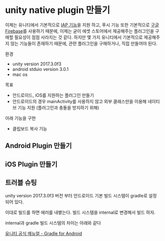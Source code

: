 # unity native plugin 만들기

이제는 유니티에서 기본적으로 [IAP 기능](https://docs.unity3d.com/Manual/UnityIAP.html)을 지원 하고, 푸시 기능 또한 기본적으로 [구글 Firebase](https://firebase.google.com/?hl=ko)를 사용하기 때문에, 이제는 굳이 에셋 스토어에서 제공해주는 플러그인을 구매할 필요성이 점점 사라지는 것 같다. 하지만 몇 가지 유니티에서 기본적으로 제공해주지 않는 기능들이 존재하기 때문에, 관련 플러그인을 구매하거나, 직접 만들어야 된다.

환경
- unity version 2017.3.0f3
- android stduio version 3.0.1
- mac os

목표
- 안드로이드, iOS를 지원하는 플러그인 만들기
- 안드로이드의 경우 mainActivity를 사용하지 않고 외부 클래스만을 이용해 네이티브 기능 지원 (플러그인과 충돌을 방지하기 위해)

아래 기능을 구현
- 클립보드 복사 기능


## Android Plugin 만들기

## iOS Plugin 만들기

## 트러블 슈팅

unity version 2017.3.0f3 버전 부터 안드로이드 기본 빌드 시스템이 gradle로 설정 되어 있다.

이대로 빌드를 하면 에러를 내뱉는다. 빌드 시스템을 internal로 변경해서 빌드 하자.

internal과 gradle 빌드 시스템의 차이는 아래와 같다

[유니티 공식 메뉴얼 - Gradle for Android](https://docs.unity3d.com/Manual/android-gradle-overview.html)